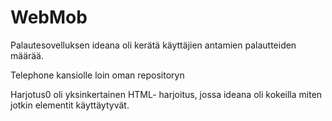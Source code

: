 # WebMob

Palautesovelluksen ideana oli kerätä käyttäjien antamien palautteiden määrää.



Telephone kansiolle loin oman repositoryn



Harjotus0 oli yksinkertainen HTML- harjoitus, jossa ideana oli kokeilla miten jotkin elementit käyttäytyvät.
